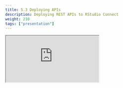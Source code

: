 ```yaml
---
title: 5.3 Deploying APIs
description: Deploying REST APIs to RStudio Connect
weight: 210
tags: ["presentation"]
---
```


<!-- source: <a href="https://colorado.rstudio.com/rsc/team-admin/deploy-plumber" target="_blank">team-admin/deploy-plumber</a> -->
<div class="xaringan-column">
  <div class="responsive-container-xaringan">
    <div class="animated-r-wrapper">
      <div class="animated-r-vertical">
        <div class="animated-r-circle"></div>
      </div>
      <div class="animated-r-diagonal"></div>
    </div>
    <iframe 
      src="https://colorado.rstudio.com/rsc/team-admin/deploy-plumber" 
          gesture="media"  allow="encrypted-media" allowfullscreen
          scrolling="no">
    </iframe>
  </div>
</div>
